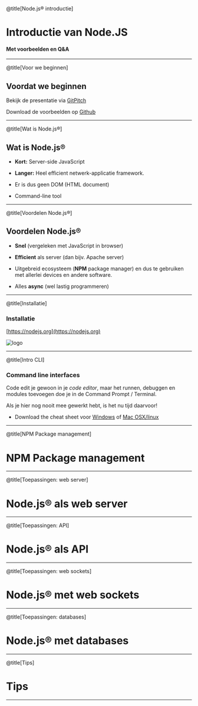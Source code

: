 @title[Node.js® introductie]
# Introductie van Node.JS

#### Met voorbeelden en Q&A

---
@title[Voor we beginnen]
## Voordat we beginnen

Bekijk de presentatie via [GitPitch](https://gitpitch.com/olafjanssen/NodeJsIntro)

Download de voorbeelden op [Github](https://github.com/olafjanssen/NodeJsIntro)

---

@title[Wat is Node.js®]
## Wat is Node.js®

* **Kort:** Server-side JavaScript
* **Langer:** Heel efficient netwerk-applicatie framework.

* Er is dus geen DOM (HTML document)
* Command-line tool

---
@title[Voordelen Node.js®]
## Voordelen Node.js®

* **Snel** (vergeleken met JavaScript in browser)
* **Efficient** als server (dan bijv. Apache server) 

* Uitgebreid ecosysteem (**NPM** package manager) en dus te gebruiken met allerlei devices en andere software.
* Alles **async** (wel lastig programmeren)

---
@title[Installatie]
### Installatie

[https://nodejs.org](https://nodejs.org)

![logo](https://udemy-images.udemy.com/course/750x422/595294_bc81.jpg)

---
@title[Intro CLI]
### Command line interfaces

Code edit je gewoon in je *code editor*, maar het runnen, debuggen en modules toevoegen doe je in de Command Prompt / Terminal.

Als je hier nog nooit mee gewerkt hebt, is het nu tijd daarvoor!

* Download the cheat sheet voor [Windows](http://www.cs.columbia.edu/~sedwards/classes/2015/1102-fall/Command%20Prompt%20Cheatsheet.pdf) of [Mac OSX/linux](https://www.git-tower.com/blog/posts/command-line-cheat-sheet)

---
@title[NPM Package management]
# NPM Package management

---
@title[Toepassingen: web server]
# Node.js® als web server

---
@title[Toepassingen: API]
# Node.js® als API

---
@title[Toepassingen: web sockets]
# Node.js® met web sockets

---
@title[Toepassingen: databases]
# Node.js® met databases

---
@title[Tips]
# Tips

---


